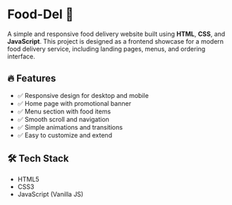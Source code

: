 # Food-Del 🍔

A simple and responsive food delivery website built using **HTML**, **CSS**, and **JavaScript**. This project is designed as a frontend showcase for a modern food delivery service, including landing pages, menus, and ordering interface.

## 🔥 Features

- ✅ Responsive design for desktop and mobile
- ✅ Home page with promotional banner
- ✅ Menu section with food items
- ✅ Smooth scroll and navigation
- ✅ Simple animations and transitions
- ✅ Easy to customize and extend

## 🛠️ Tech Stack

- HTML5  
- CSS3  
- JavaScript (Vanilla JS)

